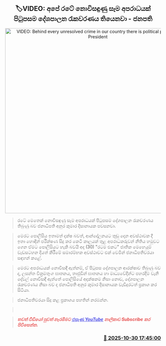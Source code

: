 <p align='center'><b><h2 align='center' title='VIDEO: Behind every unresolved crime in our country there is political patronage - President'>🏷VIDEO: අපේ රටේ නොවිසඳුණු සෑම අපරාධයක් පිටුපසම දේශපාලන රැකවරණය තියෙනවා - ජනපති</h2></b></p>
<p align='center'><img src='https://helakuru.sgp1.cdn.digitaloceanspaces.com/esana/images/lib/anura-ratama-anurata-kml.jpg' width='600' alt='VIDEO: Behind every unresolved crime in our country there is political patronage - President'></p>

> රටේ මෙතෙක් නොවිසඳුණු සෑම අපරාධයක් පිටුපසම දේශපාලන රැකවරණය තිබුණු බව ජනාධිපති අනුර කුමාර දිසානායක පවසනවා.

> මෙරට පොලිසිය ඉතාමත් දක්ෂ බවත්, ආන්දෝලනයට තුඩු දෙන අවස්ථාවක දී ඉතා හොඳින් පරීක්ෂණ සිදු කර කෙටි කාලයක් තුළ අපරාධකරුවන් නීතිය හමුවට ගෙන ඒමට පොලිසියට හැකි බවයි අද (30) "රටම එකට" ජාතික මෙහෙයුම් වැඩසටහන දියත් කිරීමේ සමාරම්භක අවස්ථාවට එක් වෙමින් ජනාධිපතිවරයා සඳහන් කළේ.

> මෙරට අපරාධයක් නොවිසඳී ඇත්නම්, ඒ පිටුපස දේශපාලන ආරක්ෂාව තිබුණු බව ද, ලසන්ත වික්‍රමතුංග ඝාතනය, තාජුඩීන් ඝාතනය හා මාධ්‍යවේදීන්ට පහරදීම වැනි දේවල් නොවිසඳී ඇත්තේ පොලිසියේ අදක්ෂකම නිසා නොව, දේශපාලන රැකවරණය නිසා බව ද ජනාධිපති අනුර කුමාර දිසානායක වැඩිදුරටත් ප්‍රකාශ කර සිටියා.

> ජනාධිපතිවරයා සිදු කළ ප්‍රකාශය පහතින් නරඹන්න.

>  

> <span style='color:#e64d4d'><em><span><strong>තවත් වීඩියෝ පුවත් නැරඹීමට </strong></span></em></span><a href='https://youtube.com/@esanamedia?si=UZCWEZmqFcpzlvdV'><span style='color:#4d4de6'><em><span><strong><u>එසැණ YouTube</u></strong></span></em></span></a><span style='color:#e64d4d'><em><span><strong> නාලිකාව Subscribe කර පිවිසෙන්න.</strong></span></em></span>



<h3 align='right'><a href='https://www.helakuru.lk/esana/p/114940/'>📅 2025-10-30 17:45:00</a></h3>
